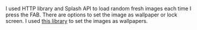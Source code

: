 I used HTTP library and Splash API to load random fresh images each time I press the FAB. 
There are options to set the image as wallpaper or lock screen. I used [this library](https://github.com/codenameakshay/async_wallpaper) to set the images as wallpapers.
